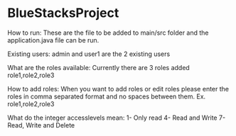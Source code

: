 # BlueStacksProject
How to run:
These are the file to be added to main/src folder and the application.java file can be run.

Existing users:
admin and user1 are the 2 existing users

What are the roles available:
Currently there are 3 roles added role1,role2,role3

How to add roles:
When you want to add roles or edit roles please enter the roles in comma separated format and no spaces between them. Ex. role1,role2,role3

What do the integer accesslevels mean:
1- Only read
4- Read and Write
7- Read, Write and Delete


